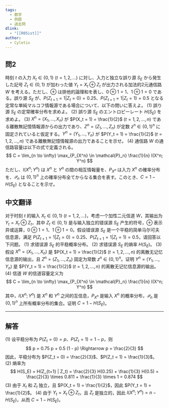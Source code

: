 ```yaml
---
tags:
  - 数学
  - 例题
  - 過去問
dlink:
  - "[[R05ist]]"
author:
  - Cyletix
---
```

## 問2
時刻 $t$ の入力 $X_t \in \{0, 1\}$ ($t = 1, 2, \dots$) に対し、入力と独立な誤り源 $S_E$ から発生した記号 $Z_t \in \{0, 1\}$ が加わった値 $Y_t = X_t \oplus Z_t$ が出力される加法的2元通信路 $W$ を考える。ただし、$\oplus$ は排他的論理和を表し、$0 \oplus 1 = 1$、$1 \oplus 1 = 0$ である。誤り源 $S_E$ が、$P(Z_{t+1} = 1 | Z_t = 0) = 0.25$、$P(Z_{t+1} = 1 | Z_t = 1) = 0.5$ となる定常な単純マルコフ情報源である場合について、以下の問いに答えよ。
(1) 誤り源 $S_E$ の定常確率分布を求めよ。
(2) 誤り源 $S_E$ のエントロピーレート $H(S_E)$ を求めよ。
(3) $X^n = (X_1, \dots, X_n)$ が $P(X_t = 1) = \frac{1}{2}$ ($t = 1, 2, \dots, n$) である離散無記憶情報源からの出力であり、$Z^n = (Z_1, \dots, Z_n)$ が定数 $z^n \in \{0, 1\}^n$ に固定されていると仮定する。$Y^n = (Y_1, \dots, Y_n)$ が $P(Y_t = 1) = \frac{1}{2}$ ($t = 1, 2, \dots, n$) である離散無記憶情報源の出力であることを示せ。
(4) 通信路 $W$ の通信路容量は以下の式で定義される。
$$
C = \lim_{n \to \infty} \max_{P_{X^n} \in \mathcal{P}_n} \frac{1}{n} I(X^n; Y^n)
$$
ただし、$I(X^n; Y^n)$ は $X^n$ と $Y^n$ の間の相互情報量を、$P_{X^n}$ は入力 $X^n$ の確率分布を、$\mathcal{P}_n$ は $\{0, 1\}^n$ 上の確率分布全てからなる集合を表す。このとき、$C = 1 - H(S_E)$ となることを示せ。
## 中文翻译
对于时刻 $t$ 的输入 $X_t \in \{0, 1\}$ ($t = 1, 2, \dots$)，考虑一个加性二元信道 $W$，其输出为 $Y_t = X_t \oplus Z_t$，其中 $Z_t \in \{0, 1\}$ 是与输入独立的错误源 $S_E$ 产生的符号，$\oplus$ 表示异或运算，$0 \oplus 1 = 1$、$1 \oplus 1 = 0$。假设错误源 $S_E$ 是一个平稳的简单马尔可夫信息源，满足 $P(Z_{t+1} = 1 | Z_t = 0) = 0.25$、$P(Z_{t+1} = 1 | Z_t = 1) = 0.5$，请回答以下问题。
(1) 求错误源 $S_E$ 的平稳概率分布。
(2) 求错误源 $S_E$ 的熵率 $H(S_E)$。
(3) 假设 $X^n = (X_1, \dots, X_n)$ 是 $P(X_t = 1) = \frac{1}{2}$ ($t = 1, 2, \dots, n$) 的离散无记忆信息源的输出，且 $Z^n = (Z_1, \dots, Z_n)$ 固定为常数 $z^n \in \{0, 1\}^n$。证明 $Y^n = (Y_1, \dots, Y_n)$ 是 $P(Y_t = 1) = \frac{1}{2}$ ($t = 1, 2, \dots, n$) 的离散无记忆信息源的输出。
(4) 信道 $W$ 的信道容量定义为
$$
C = \lim_{n \to \infty} \max_{P_{X^n} \in \mathcal{P}_n} \frac{1}{n} I(X^n; Y^n)
$$
其中，$I(X^n; Y^n)$ 是 $X^n$ 和 $Y^n$ 之间的互信息，$P_{X^n}$ 是输入 $X^n$ 的概率分布，$\mathcal{P}_n$ 是 $\{0, 1\}^n$ 上所有概率分布的集合。证明 $C = 1 - H(S_E)$。

---
## 解答
(1) 设平稳分布为 $P(Z_t = 0) = p$、$P(Z_t = 1) = 1 - p$，则
$$
p = 0.75 p + 0.5 (1 - p) \Rightarrow p = \frac{2}{3}
$$
因此，平稳分布为 $P(Z_t = 0) = \frac{2}{3}$、$P(Z_t = 1) = \frac{1}{3}$。
(2) 熵率为
$$
H(S_E) = H(Z_{t+1} | Z_t) = \frac{2}{3} H(0.25) + \frac{1}{3} H(0.5) = \frac{2}{3} \times 0.811 + \frac{1}{3} \times 1 = 0.874
$$
(3) 由于 $X_t$ 和 $Z_t$ 独立，且 $P(X_t = 1) = \frac{1}{2}$，因此 $P(Y_t = 1) = \frac{1}{2}$。
(4) 由于 $Y_t = X_t \oplus Z_t$，且 $Z_t$ 是独立的，因此 $I(X^n; Y^n) = n - H(S_E)$，从而 $C = 1 - H(S_E)$。